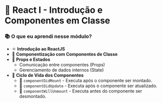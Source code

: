 # 🚀 React I - Introdução e Componentes em Classe

### 📚 O que eu aprendi nesse módulo?

- ⚛️ **Introdução ao ReactJS**
- 🧠 **Componentização com Componentes de Classe**
- 🔗 **Props e Estados**
  - Comunicação entre componentes (Props)
  - Gerenciamento de dados internos (State)
- 🔄 **Ciclo de Vida dos Componentes**
  - 🔸 `componentDidMount` - Executa após o componente ser montado.
  - 🔸 `componentDidUpdate` - Executa após o componente ser atualizado.
  - 🔸 `componentWillUnmount` - Executa antes do componente ser desmontado.

